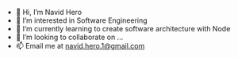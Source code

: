 - 👋 Hi, I’m Navid Hero
- 👀 I’m interested in Software Engineering
- 🌱 I’m currently learning to create software architecture with Node
- 💞️ I’m looking to collaborate on ...
- 📫 Email me at navid.hero.1@gmail.com

<!---
HeroGroup/HeroGroup is a ✨ special ✨ repository because its `README.md` (this file) appears on your GitHub profile.
You can click the Preview link to take a look at your changes.
--->
